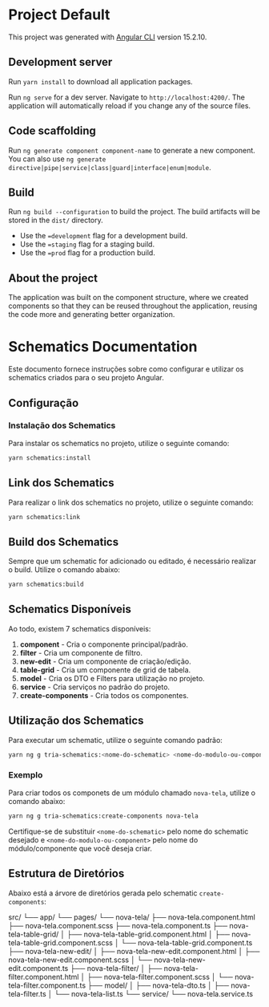 # Project Default

This project was generated with [Angular CLI](https://github.com/angular/angular-cli) version 15.2.10.

## Development server

Run `yarn install` to download all application packages.

Run `ng serve` for a dev server. Navigate to `http://localhost:4200/`. The application will automatically reload if you change any of the source files.

## Code scaffolding

Run `ng generate component component-name` to generate a new component. You can also use `ng generate directive|pipe|service|class|guard|interface|enum|module`.

## Build

Run `ng build --configuration` to build the project. The build artifacts will be stored in the `dist/` directory.

- Use the `=development` flag for a development build.
- Use the `=staging` flag for a staging build.
- Use the `=prod` flag for a production build.

## About the project

The application was built on the component structure, where we created components so that they can be reused throughout the application, reusing the code more and generating better organization.

# Schematics Documentation

Este documento fornece instruções sobre como configurar e utilizar os schematics criados para o seu projeto Angular.

## Configuração

### Instalação dos Schematics

Para instalar os schematics no projeto, utilize o seguinte comando:

```bash
yarn schematics:install
```

## Link dos Schematics

Para realizar o link dos schematics no projeto, utilize o seguinte comando:

```bash
yarn schematics:link
```

## Build dos Schematics

Sempre que um schematic for adicionado ou editado, é necessário realizar o build. Utilize o comando abaixo:

```bash
yarn schematics:build
```

## Schematics Disponíveis

Ao todo, existem 7 schematics disponíveis:

1. **component** - Cria o componente principal/padrão.
2. **filter** - Cria um componente de filtro.
3. **new-edit** - Cria um componente de criação/edição.
4. **table-grid** - Cria um componente de grid de tabela.
5. **model** - Cria os DTO e Filters para utilização no projeto.
6. **service** - Cria serviços no padrão do projeto.
7. **create-components** - Cria todos os componentes.

## Utilização dos Schematics

Para executar um schematic, utilize o seguinte comando padrão:

```bash
yarn ng g tria-schematics:<nome-do-schematic> <nome-do-modulo-ou-component>
```

### Exemplo

Para criar todos os componets de um módulo chamado `nova-tela`, utilize o comando abaixo:

```bash
yarn ng g tria-schematics:create-components nova-tela
```

Certifique-se de substituir `<nome-do-schematic>` pelo nome do schematic desejado e `<nome-do-modulo-ou-component>` pelo nome do módulo/componente que você deseja criar.

## Estrutura de Diretórios

Abaixo está a árvore de diretórios gerada pelo schematic `create-components`:

src/
└── app/
└── pages/
└── nova-tela/
├── nova-tela.component.html
├── nova-tela.component.scss
├── nova-tela.component.ts
├── nova-tela-table-grid/
│ ├── nova-tela-table-grid.component.html
│ ├── nova-tela-table-grid.component.scss
│ └── nova-tela-table-grid.component.ts
├── nova-tela-new-edit/
│ ├── nova-tela-new-edit.component.html
│ ├── nova-tela-new-edit.component.scss
│ └── nova-tela-new-edit.component.ts
├── nova-tela-filter/
│ ├── nova-tela-filter.component.html
│ ├── nova-tela-filter.component.scss
│ └── nova-tela-filter.component.ts
├── model/
│ ├── nova-tela-dto.ts
│ ├── nova-tela-filter.ts
│ └── nova-tela-list.ts
└── service/
└── nova-tela.service.ts
